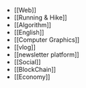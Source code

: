 - [[Web]]
- [[Running & Hike]]
- [[Algorithm]]
- [[English]]
- [[Computer Graphics]]
- [[vlog]]
- [[newsletter platform]]
- [[Social]]
- [[BlockChain]]
- [[Economy]]